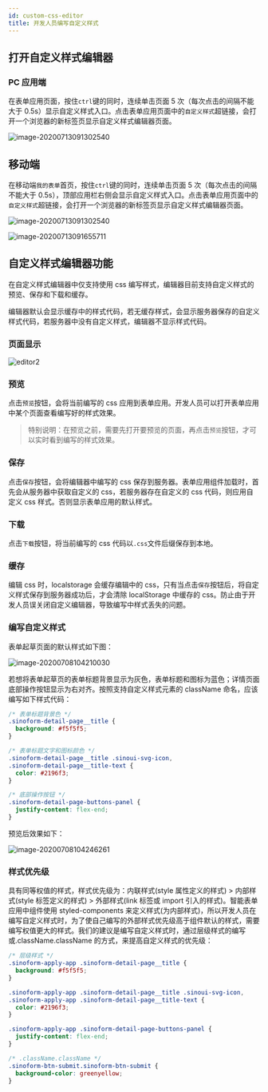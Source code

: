 ```yaml
---
id: custom-css-editor
title: 开发人员编写自定义样式
---
```


## 打开自定义样式编辑器

### PC 应用端

在表单应用页面，按住`ctrl`键的同时，连续单击页面 5 次（每次点击的间隔不能大于 0.5s）显示自定义样式入口。点击表单应用页面中的`自定义样式`超链接，会打开一个浏览器的新标签页显示自定义样式编辑器页面。

![image-20200713091302540](/img/custom-css/editor1.png)

## 移动端

在移动端`我的表单`首页，按住`ctrl`键的同时，连续单击页面 5 次（每次点击的间隔不能大于 0.5s），顶部应用栏右侧会显示自定义样式入口。点击表单应用页面中的`自定义样式`超链接，会打开一个浏览器的新标签页显示自定义样式编辑器页面。

![image-20200713091302540](/img/custom-css/editor1.png)

![image-20200713091655711](/img/custom-css/editor-mobile.png)

## 自定义样式编辑器功能

在自定义样式编辑器中仅支持使用 css 编写样式，编辑器目前支持自定义样式的预览、保存和下载和缓存。

编辑器默认会显示缓存中的样式代码，若无缓存样式，会显示服务器保存的自定义样式代码，若服务器中没有自定义样式，编辑器不显示样式代码。

### 页面显示

![editor2](../static/img/custom-css/editor2.png)

### 预览

点击`预览`按钮，会将当前编写的 css 应用到表单应用。开发人员可以打开表单应用中某个页面查看编写好的样式效果。

> 特别说明：在预览之前，需要先打开要预览的页面，再点击`预览`按钮，才可以实时看到编写的样式效果。

### 保存

点击`保存`按钮，会将编辑器中编写的 css 保存到服务器。表单应用组件加载时，首先会从服务器中获取自定义的 css，若服务器存在自定义的 css 代码，则应用自定义 css 样式。否则显示表单应用的默认样式。

### 下载

点击`下载`按钮，将当前编写的 css 代码以`.css`文件后缀保存到本地。

### 缓存

编辑 css 时，localstorage 会缓存编辑中的 css，只有当点击`保存`按钮后，将自定义样式保存到服务器成功后，才会清除 localStorage 中缓存的 css。防止由于开发人员误关闭自定义编辑器，导致编写中样式丢失的问题。

### 编写自定义样式

表单起草页面的默认样式如下图：

![image-20200708104210030](../static/img/custom-css/editor3.png)

若想将表单起草页的表单标题背景显示为灰色，表单标题和图标为蓝色；详情页面底部操作按钮显示为右对齐。按照支持自定义样式元素的 className 命名，应该编写如下样式代码：

```css
/* 表单标题背景色 */
.sinoform-detail-page__title {
  background: #f5f5f5;
}

/* 表单标题文字和图标颜色 */
.sinoform-detail-page__title .sinoui-svg-icon,
.sinoform-detail-page__title-text {
  color: #2196f3;
}

/* 底部操作按钮 */
.sinoform-detail-page-buttons-panel {
  justify-content: flex-end;
}
```

预览后效果如下：

![image-20200708104246261](../static/img/custom-css/editor4.png)

### 样式优先级

具有同等权值的样式，样式优先级为：内联样式(style 属性定义的样式) > 内部样式(style 标签定义的样式) > 外部样式(link 标签或 import 引入的样式)。智能表单应用中组件使用 styled-components 来定义样式(为内部样式)，所以开发人员在编写自定义样式时，为了使自己编写的外部样式优先级高于组件默认的样式，需要编写权值更大的样式。我们的建议是编写自定义样式时，通过层级样式的编写或.className.className 的方式，来提高自定义样式的优先级：

```css
/* 层级样式 */
.sinoform-apply-app .sinoform-detail-page__title {
  background: #f5f5f5;
}

.sinoform-apply-app .sinoform-detail-page__title .sinoui-svg-icon,
.sinoform-apply-app .sinoform-detail-page__title-text {
  color: #2196f3;
}

.sinoform-apply-app .sinoform-detail-page-buttons-panel {
  justify-content: flex-end;
}

/* .className.className */
.sinoform-btn-submit.sinoform-btn-submit {
  background-color: greenyellow;
}
```
